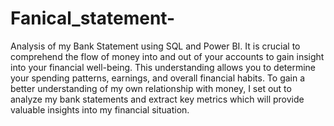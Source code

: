 # Fanical_statement-
Analysis of my Bank Statement using SQL and Power BI.
It is crucial to comprehend the flow of money into and out of your accounts to gain insight into your financial well-being. This understanding allows you to determine your spending patterns, earnings, and overall financial habits. To gain a better understanding of my own relationship with money, I set out to analyze my bank statements and extract key metrics which will provide valuable insights into my financial situation. 
